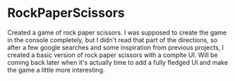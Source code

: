 # RockPaperScissors
Created a game of rock paper scissors. I was supposed to create the game in the console completely, but I didn't read that part of the directions, so after a few google searches and some inspiration from previous projects, I created a basic version of rock paper scissors with a complte UI. Will be coming back later when it's actually time to add a fully fledged UI and make the game a little more interesting.